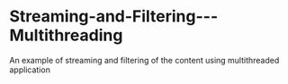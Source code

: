 # Streaming-and-Filtering---Multithreading
An example of streaming and filtering of the content using multithreaded application
